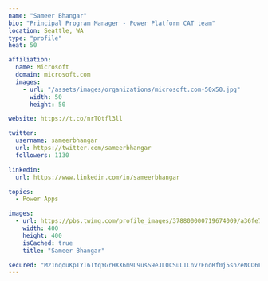 ```yaml
---
name: "Sameer Bhangar"
bio: "Principal Program Manager - Power Platform CAT team"
location: Seattle, WA
type: "profile"
heat: 50

affiliation:
  name: Microsoft
  domain: microsoft.com
  images:
    - url: "/assets/images/organizations/microsoft.com-50x50.jpg"
      width: 50
      height: 50

website: https://t.co/nrTQtfl3ll

twitter:
  username: sameerbhangar
  url: https://twitter.com/sameerbhangar
  followers: 1130

linkedin:
  url: https://www.linkedin.com/in/sameerbhangar

topics:
  - Power Apps

images:
  - url: https://pbs.twimg.com/profile_images/378800000719674009/a36fe7ddfab1778b76e5793772e43798_400x400.jpeg
    width: 400
    height: 400
    isCached: true
    title: "Sameer Bhangar"

secured: "M21nqouKpTYI6TtqYGrHXX6m9L9usS9eJL0CSuLILnv7EnoRf0j5snZeNCO6FDL5ZOpaLQ7o2znC+aMM6blMa4qzDD04Av8W9UejlMr+qEpOH51+NN41QGuldYudeQIVjsvuvw2CGHBuzkEih4yKgeXe8Wd2KB5lVXk53tU43QRRyiA8vHqiso4ntYFUblzbLLJLro5ZU/Rr9GuG71yjMsihsal086FW8vv/nPwruo1xjdxqehk8rIc+YlmwM7gcVucL2fnpAfehCE2Rm+XdUDwQeTDYNkND0WP8Y7Cr6BohMysJWB1poest7aqS8HVPHxyZVad8xCC6E+W3yneVzRxs85sE94yB9lDVaWZbTvgffyCzBHNp1cpHXvTYKwaOnD1s+t+dkba90Z14NiHjvWInV6+vHVS0/Pf8/IcwA/M=;KkfHvpiSgeJptKmTX6CqZA=="
---
```


